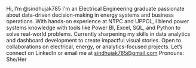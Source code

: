 Hi, I’m @sindhujak785
I'm an Electrical Engineering graduate passionate about data-driven decision-making in energy systems and business operations.
With hands-on experience at NTPC and UPPCL, I blend power systems knowledge with tools like Power BI, Excel, SQL, and Python to solve real-world problems.
Currently sharpening my skills in data analytics and dashboard development to create impactful visual stories.
Open to collaborations on electrical, energy, or analytics-focused projects.
Let’s connect on LinkedIn or email me at sindhujak785@gmail.com
Pronouns: She/Her

<!---
sindhujak785/sindhujak785 is a ✨ special ✨ repository because its `README.md` (this file) appears on your GitHub profile.
You can click the Preview link to take a look at your changes.
--->
